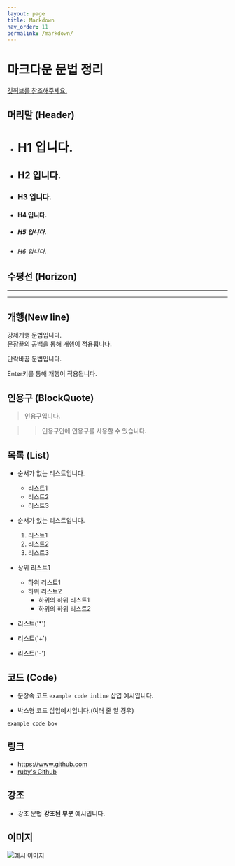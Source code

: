 ```yaml
---
layout: page
title: Markdown
nav_order: 11
permalink: /markdown/
---
```



# 마크다운 문법 정리
[깃허브를 참조해주세요.](https://github.com/juyeong-s/TIL/blob/main/docs/markdown.md)


## 머리말 (Header)
  - # H1 입니다.

  - ## H2 입니다.

  - ### H3 입니다.

  - #### H4 입니다.

  - ##### H5 입니다.

  - ###### H6 입니다.

## 수평선 (Horizon)
  
***
------------------

## 개행(New line)

강제개행 문법입니다.  
문장끝의 공백을 통해 개행이 적용됩니다.

단락바꿈 문법입니다.

Enter키를 통해 개행이 적용됩니다.

## 인용구 (BlockQuote)

> 인용구입니다.

>> 인용구안에 인용구를 사용할 수 있습니다.

## 목록 (List)

* 순서가 없는 리스트입니다.
  * 리스트1
  * 리스트2
  * 리스트3

* 순서가 있는 리스트입니다.
  1. 리스트1
  2. 리스트2
  3. 리스트3

* 상위 리스트1
  * 하위 리스트1
  * 하위 리스트2
    * 하위의 하위 리스트1
    * 하위의 하위 리스트2

* 리스트('*')
+ 리스트('+')
- 리스트('-')

## 코드 (Code)

- 문장속 코드 `example code inline` 삽입 예시입니다.

- 박스형 코드 삽입예시입니다.(여러 줄 일 경우)
```
example code box
```

## 링크

- <https://www.github.com>
- [ruby's Github](https://github.com/juyeong-s)

## 강조

- 강조 문법 **강조된 부분** 예시입니다.

## 이미지

![예시 이미지](https://user-images.githubusercontent.com/63364990/151378577-47e91502-dc15-46d3-a611-b4ac9e0905a1.jpeg)
